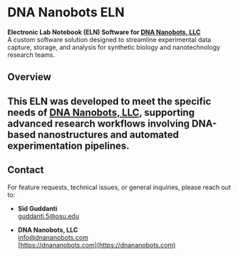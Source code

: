 # DNA Nanobots ELN #

**Electronic Lab Notebook (ELN) Software for
[DNA Nanobots, LLC](https://dnananobots.com)**  
A custom software solution designed to streamline 
experimental data capture, storage, and analysis for 
synthetic biology and nanotechnology research teams.

## Overview ##

This ELN was developed to meet the specific needs of
**[DNA Nanobots, LLC](https://dnananobots.com)**,
supporting advanced research workflows involving 
DNA-based nanostructures and automated experimentation
pipelines.
---

## Contact

For feature requests, technical issues, or general inquiries, please reach out to:

- **Sid Guddanti**  
  [guddanti.5@osu.edu](mailto:guddanti.5@osu.edu)


- **DNA Nanobots, LLC**  
  [info@dnananobots.com](mailto:info@dnananobots.com)  
  [https://dnananobots.com](https://dnananobots.com)
